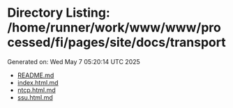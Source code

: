 # Directory Listing: /home/runner/work/www/www/processed/fi/pages/site/docs/transport
Generated on: Wed May  7 05:20:14 UTC 2025

- [README.md](README.md)
- [index.html.md](index.html.md)
- [ntcp.html.md](ntcp.html.md)
- [ssu.html.md](ssu.html.md)
